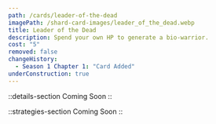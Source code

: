 ```yaml
---
path: /cards/leader-of-the-dead
imagePath: /shard-card-images/leader_of_the_dead.webp
title: Leader of the Dead
description: Spend your own HP to generate a bio-warrior.
cost: "5"
removed: false
changeHistory:
  - Season 1 Chapter 1: "Card Added"
underConstruction: true
---
```


::details-section
Coming Soon
::

::strategies-section
Coming Soon
::
